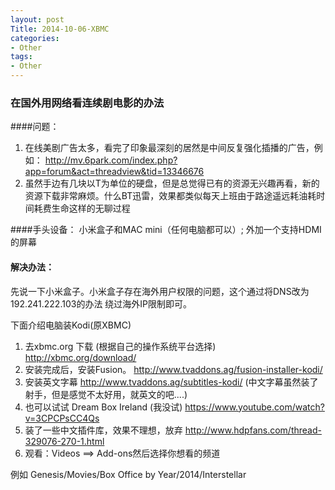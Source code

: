 ```yaml
---
layout: post
Title: 2014-10-06-XBMC
categories:
- Other
tags:
- Other
---
```


### 在国外用网络看连续剧电影的办法


####问题：

1. 在线美剧广告太多，看完了印象最深刻的居然是中间反复强化插播的广告，例如：
http://mv.6park.com/index.php?app=forum&act=threadview&tid=13346676
2. 虽然手边有几块以T为单位的硬盘，但是总觉得已有的资源无兴趣再看，新的资源下载非常麻烦。什么BT迅雷，效果都类似每天上班由于路途遥远耗油耗时间耗费生命这样的无聊过程


####手头设备：
小米盒子和MAC mini（任何电脑都可以）; 外加一个支持HDMI的屏幕

#### 解决办法：
先说一下小米盒子。小米盒子存在海外用户权限的问题，这个通过将DNS改为192.241.222.103的办法
绕过海外IP限制即可。

下面介绍电脑装Kodi(原XBMC)

1. 去xbmc.org 下载 (根据自己的操作系统平台选择)
http://xbmc.org/download/
2. 安装完成后，安装Fusion。
http://www.tvaddons.ag/fusion-installer-kodi/
3. 安装英文字幕
http://www.tvaddons.ag/subtitles-kodi/
(中文字幕虽然装了射手，但是感觉不太好用，就英文的吧....)
4. 也可以试试 Dream Box Ireland (我没试)
https://www.youtube.com/watch?v=3CPCPsCC4Qs
5. 装了一些中文插件库，效果不理想，放弃
http://www.hdpfans.com/thread-329076-270-1.html
6. 观看：Videos ==> Add-ons然后选择你想看的频道

例如 Genesis/Movies/Box Office by Year/2014/Interstellar



